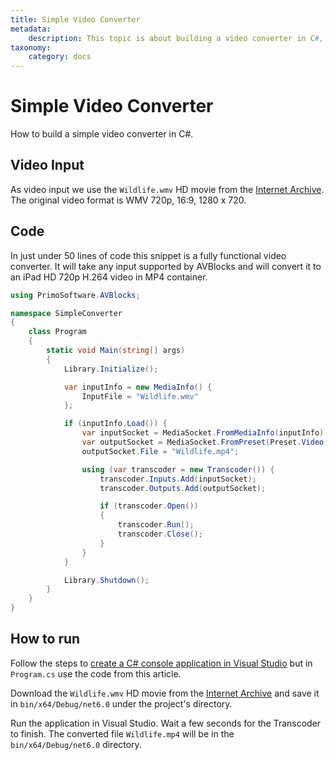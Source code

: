 ```yaml
---
title: Simple Video Converter
metadata:
    description: This topic is about building a video converter in C#, C++, and Visual Studio.
taxonomy:
    category: docs
---
```


# Simple Video Converter

How to build a simple video converter in C#.

## Video Input

As video input we use the `Wildlife.wmv` HD movie from the [Internet Archive](https://archive.org/download/WildlifeHd/Wildlife.wmv). The original video format is WMV 720p, 16:9, 1280 x 720.

## Code

In just under 50 lines of code this snippet is a fully functional video converter. It will take any input supported by AVBlocks and will convert it to an iPad HD 720p H.264 video in MP4 container.

``` csharp
using PrimoSoftware.AVBlocks;

namespace SimpleConverter
{
    class Program
    {
        static void Main(string[] args)
        {
            Library.Initialize();

            var inputInfo = new MediaInfo() {
                InputFile = "Wildlife.wmv"
            };

            if (inputInfo.Load()) {
                var inputSocket = MediaSocket.FromMediaInfo(inputInfo);
                var outputSocket = MediaSocket.FromPreset(Preset.Video.Generic.MP4.Base_H264_AAC);
                outputSocket.File = "Wildlife.mp4";

                using (var transcoder = new Transcoder()) {
                    transcoder.Inputs.Add(inputSocket);
                    transcoder.Outputs.Add(outputSocket);

                    if (transcoder.Open())
                    {
                        transcoder.Run();
                        transcoder.Close();
                    }
                }
            }

            Library.Shutdown();
        }
    }
}
```

## How to run

Follow the steps to [create a C# console application in Visual Studio](../getting-started-windows/create-a-c-sharp-console-app-in-visual-studio) but in `Program.cs` use the code from this article. 

Download the `Wildlife.wmv` HD movie from the [Internet Archive](https://archive.org/download/WildlifeHd/Wildlife.wmv) and save it in `bin/x64/Debug/net6.0` under the project's directory.

Run the application in Visual Studio. Wait a few seconds for the Transcoder to finish. The converted file `Wildlife.mp4` will be in the `bin/x64/Debug/net6.0` directory.

